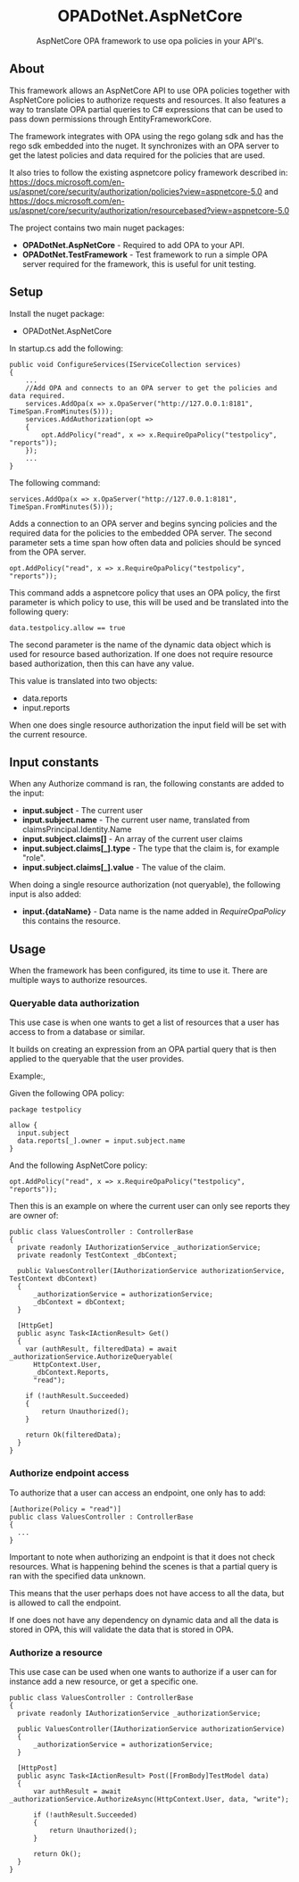<br />
<p align="center">
  <h1 align="center">OPADotNet.AspNetCore</h1>

  <p align="center">
    AspNetCore OPA framework to use opa policies in your API's.
</p>



<!-- ABOUT THE PROJECT -->
## About

This framework allows an AspNetCore API to use OPA policies together with AspNetCore policies to authorize requests and resources. It also features a way to translate OPA partial queries to C# expressions that can be used to pass down permissions through EntityFrameworkCore.

The framework integrates with OPA using the rego golang sdk and has the rego sdk embedded into the nuget. It synchronizes with an OPA server to get the latest policies and data required for the policies that are used.

It also tries to follow the existing aspnetcore policy framework described in: https://docs.microsoft.com/en-us/aspnet/core/security/authorization/policies?view=aspnetcore-5.0 and https://docs.microsoft.com/en-us/aspnet/core/security/authorization/resourcebased?view=aspnetcore-5.0

The project contains two main nuget packages:

* **OPADotNet.AspNetCore** - Required to add OPA to your API.
* **OPADotNet.TestFramework** - Test framework to run a simple OPA server required for the framework, this is useful for unit testing. 


## Setup

Install the nuget package:

* OPADotNet.AspNetCore

In startup.cs add the following:

```
public void ConfigureServices(IServiceCollection services)
{
    ...
    //Add OPA and connects to an OPA server to get the policies and data required.
    services.AddOpa(x => x.OpaServer("http://127.0.0.1:8181", TimeSpan.FromMinutes(5)));
    services.AddAuthorization(opt =>
    {
        opt.AddPolicy("read", x => x.RequireOpaPolicy("testpolicy", "reports"));
    });
    ...
}
```

The following command:
```
services.AddOpa(x => x.OpaServer("http://127.0.0.1:8181", TimeSpan.FromMinutes(5)));
```
Adds a connection to an OPA server and begins syncing policies and the required data for the policies to the embedded OPA server. The second parameter sets a time span how often data and policies should be synced from the OPA server.

```
opt.AddPolicy("read", x => x.RequireOpaPolicy("testpolicy", "reports"));
```
This command adds a aspnetcore policy that uses an OPA policy, the first parameter is which policy to use, this will be used and be translated into the following query:

```
data.testpolicy.allow == true
```
The second parameter is the name of the dynamic data object which is used for resource based authorization. If one does not require resource based authorization, then this can have any value.

This value is translated into two objects:

* data.reports
* input.reports

When one does single resource authorization the input field will be set with the current resource.

## Input constants

When any Authorize command is ran, the following constants are added to the input:

* **input.subject** - The current user
* **input.subject.name** - The current user name, translated from claimsPrincipal.Identity.Name
* **input.subject.claims[]** - An array of the current user claims
* **input.subject.claims[_].type** - The type that the claim is, for example "role".
* **input.subject.claims[_].value** - The value of the claim.

When doing a single resource authorization (not queryable), the following input is also added:

* **input.{dataName}** - Data name is the name added in _RequireOpaPolicy_ this contains the resource. 

## Usage

When the framework has been configured, its time to use it. There are multiple ways to authorize resources.

### Queryable data authorization

This use case is when one wants to get a list of resources that a user has access to from a database or similar.

It builds on creating an expression from an OPA partial query that is then applied to the queryable that the user provides.

Example:,

Given the following OPA policy:

```
package testpolicy

allow {
  input.subject
  data.reports[_].owner = input.subject.name
}
```

And the following AspNetCore policy:

```
opt.AddPolicy("read", x => x.RequireOpaPolicy("testpolicy", "reports"));
```

Then this is an example on where the current user can only see reports they are owner of:

```
public class ValuesController : ControllerBase
{
  private readonly IAuthorizationService _authorizationService;
  private readonly TestContext _dbContext;

  public ValuesController(IAuthorizationService authorizationService, TestContext dbContext)
  {
      _authorizationService = authorizationService;
      _dbContext = dbContext;
  }

  [HttpGet]
  public async Task<IActionResult> Get()
  {
    var (authResult, filteredData) = await _authorizationService.AuthorizeQueryable(
      HttpContext.User, 
      _dbContext.Reports, 
      "read");

    if (!authResult.Succeeded)
    {
        return Unauthorized();
    }

    return Ok(filteredData);
  }
}
```

### Authorize endpoint access

To authorize that a user can access an endpoint, one only has to add:

```
[Authorize(Policy = "read")]
public class ValuesController : ControllerBase
{
  ...
}
```

Important to note when authorizing an endpoint is that it does not check resources. What is happening behind the scenes is that a partial query is ran with the specified data unknown.

This means that the user perhaps does not have access to all the data, but is allowed to call the endpoint.

If one does not have any dependency on dynamic data and all the data is stored in OPA, this will validate the data that is stored in OPA.

### Authorize a resource

This use case can be used when one wants to authorize if a user can for instance add a new resource, or get a specific one.

```
public class ValuesController : ControllerBase
{
  private readonly IAuthorizationService _authorizationService;

  public ValuesController(IAuthorizationService authorizationService)
  {
      _authorizationService = authorizationService;
  }

  [HttpPost]
  public async Task<IActionResult> Post([FromBody]TestModel data)
  {
      var authResult = await _authorizationService.AuthorizeAsync(HttpContext.User, data, "write");

      if (!authResult.Succeeded)
      {
          return Unauthorized();
      }

      return Ok();
  }
}
```